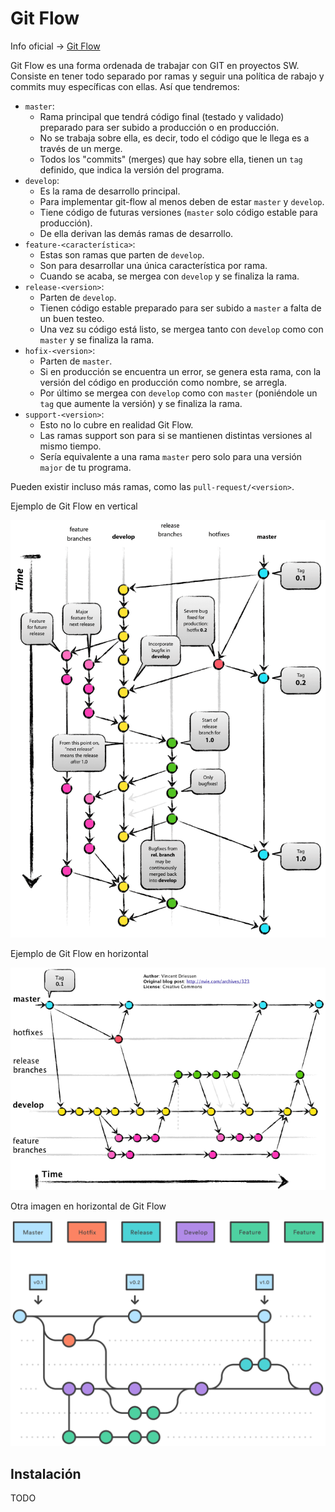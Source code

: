 # Git Flow

Info oficial -> [Git Flow](https://nvie.com/posts/a-successful-git-branching-model/)

Git Flow es una forma ordenada de trabajar con GIT en proyectos SW. Consiste en tener todo separado por ramas y seguir una política de rabajo y commits muy específicas con ellas. Así que tendremos:

* `master`:
    * Rama principal que tendrá código final (testado y validado) preparado para ser subido a producción o en producción.
    * No se trabaja sobre ella, es decir, todo el código que le llega es a través de un merge.
    * Todos los "commits" (merges) que hay sobre ella, tienen un `tag` definido, que indica la versión del programa.
* `develop`:
    * Es la rama de desarrollo principal.
    * Para implementar git-flow al menos deben de estar `master` y `develop`.
    * Tiene código de futuras versiones (`master` solo código estable para producción).
    * De ella derivan las demás ramas de desarrollo.
* `feature-<característica>`:
    * Estas son ramas que parten de `develop`.
    * Son para desarrollar una única característica por rama.
    * Cuando se acaba, se mergea con `develop` y se finaliza la rama.
* `release-<version>`:
    * Parten de `develop`.
    * Tienen código estable preparado para ser subido a `master` a falta de un buen testeo.
    * Una vez su código está listo, se mergea tanto con `develop` como con `master` y se finaliza la rama.
* `hofix-<version>`:
    * Parten de `master`.
    * Si en producción se encuentra un error, se genera esta rama, con la versión del código en producción como nombre, se arregla.
    * Por último se mergea con `develop` como con `master` (poniéndole un `tag` que aumente la versión) y se finaliza la rama.
* `support-<version>`:
    * Esto no lo cubre en realidad Git Flow.
    * Las ramas support son para si se mantienen distintas versiones al mismo tiempo.
    * Sería equivalente a una rama `master` pero solo para una versión `major` de tu programa.

Pueden existir incluso más ramas, como las `pull-request/<version>`.

Ejemplo de Git Flow en vertical

![Git Flow Vertical](img/git-flow-1.png)

Ejemplo de Git Flow en horizontal

![Git Flow en horizontal](img/git-flow-2.png)

Otra imagen en horizontal de Git Flow

![Git Flow en horizontal de Atlassian](img/git-flow-3.svg)

## Instalación

TODO
